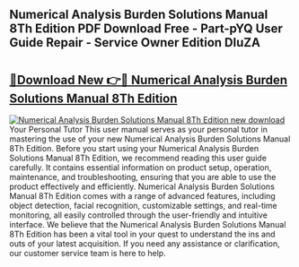 ## Numerical Analysis Burden Solutions Manual 8Th Edition PDF Download Free - Part-pYQ User Guide Repair - Service Owner Edition DluZA

# <h2><a href="http://bc47994.oget.top/?id=Numerical+Analysis+Burden+Solutions+Manual+8Th+Edition">🔗Download New 👉🔴 Numerical Analysis Burden Solutions Manual 8Th Edition</a></h2>

[![Numerical Analysis Burden Solutions Manual 8Th Edition new download](https://i.imgur.com/5g1atiW.png)](http://bc47994.oget.top/?id=Numerical+Analysis+Burden+Solutions+Manual+8Th+Edition)
Your Personal Tutor This user manual serves as your personal tutor in mastering the use of your new Numerical Analysis Burden Solutions Manual 8Th Edition. Before you start using your Numerical Analysis Burden Solutions Manual 8Th Edition, we recommend reading this user guide carefully. It contains essential information on product setup, operation, maintenance, and troubleshooting, ensuring that you are able to use the product effectively and efficiently. Numerical Analysis Burden Solutions Manual 8Th Edition comes with a range of advanced features, including object detection, facial recognition, customizable settings, and real-time monitoring, all easily controlled through the user-friendly and intuitive interface. We believe that the Numerical Analysis Burden Solutions Manual 8Th Edition has been a vital tool in your quest to understand the ins and outs of your latest acquisition. If you need any assistance or clarification, our customer service team is here to help.
